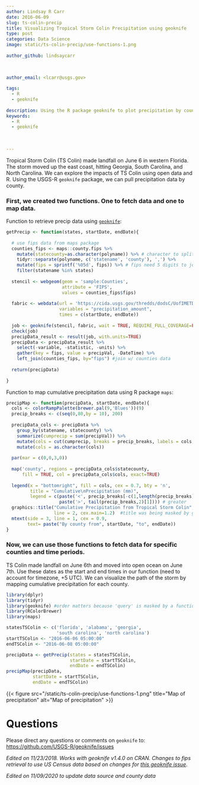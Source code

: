 ```yaml
---
author: Lindsay R Carr
date: 2016-06-09
slug: ts-colin-precip
title: Visualizing Tropical Storm Colin Precipitation using geoknife
type: post
categories: Data Science
image: static/ts-colin-precip/use-functions-1.png
 
author_github: lindsaycarr
 
 
 
author_email: <lcarr@usgs.gov>

tags: 
  - R
  - geoknife
 
description: Using the R package geoknife to plot precipitation by county during Tropical Strom Colin.
keywords:
  - R
  - geoknife
 
 
 
---
```

Tropical Storm Colin (TS Colin) made landfall on June 6 in western
Florida. The storm moved up the east coast, hitting Georgia, South
Carolina, and North Carolina. We can explore the impacts of TS Colin
using open data and R. Using the USGS-R `geoknife` package, we can pull
precipitation data by county.

### First, we created two functions. One to fetch data and one to map data.

Function to retrieve precip data using
[`geoknife`](https://github.com/USGS-R/geoknife):

``` r
getPrecip <- function(states, startDate, endDate){
 
  # use fips data from maps package
  counties_fips <- maps::county.fips %>% 
    mutate(statecounty=as.character(polyname)) %>% # character to split into state & county
    tidyr::separate(polyname, c('statename', 'county'), ',') %>%
    mutate(fips = sprintf('%05d', fips)) %>% # fips need 5 digits to join w/ geoknife result
    filter(statename %in% states) 
  
  stencil <- webgeom(geom = 'sample:Counties',
                     attribute = 'FIPS',
                     values = counties_fips$fips)
  
  fabric <- webdata(url = 'https://cida.usgs.gov/thredds/dodsC/UofIMETDATA', 
                    variables = "precipitation_amount",
                    times = c(startDate, endDate))
  
  job <- geoknife(stencil, fabric, wait = TRUE, REQUIRE_FULL_COVERAGE=FALSE)
  check(job)
  precipData_result <- result(job, with.units=TRUE)
  precipData <- precipData_result %>% 
    select(-variable, -statistic, -units) %>% 
    gather(key = fips, value = precipVal, -DateTime) %>%
    left_join(counties_fips, by="fips") #join w/ counties data
  
  return(precipData)
  
}
```

Function to map cumulative precipitation data using R package `maps`:

``` r
precipMap <- function(precipData, startDate, endDate){
  cols <- colorRampPalette(brewer.pal(9,'Blues'))(9)
  precip_breaks <- c(seq(0,80,by = 10), 200)
  
  precipData_cols <- precipData %>% 
    group_by(statename, statecounty) %>% 
    summarize(cumprecip = sum(precipVal)) %>% 
    mutate(cols = cut(cumprecip, breaks = precip_breaks, labels = cols, right=FALSE)) %>%
    mutate(cols = as.character(cols))
  
  par(mar = c(0,0,3,0))
  
  map('county', regions = precipData_cols$statecounty, 
      fill = TRUE, col = precipData_cols$cols, exact=TRUE)
  
  legend(x = "bottomright", fill = cols, cex = 0.7, bty = 'n', 
         title = "Cumulative\nPrecipitation (mm)",
         legend = c(paste('<', precip_breaks[-c(1,length(precip_breaks))]), 
                    paste('>', tail(precip_breaks,2)[1]))) # greater
  graphics::title("Cumulative Precipitation from Tropical Storm Colin",
                  line = 2, cex.main=1.2)  #title was being masked by geoknife
  mtext(side = 3, line = 1, cex = 0.9, 
        text= paste("By county from", startDate, "to", endDate))
}
```

### Now, we can use those functions to fetch data for specific counties and time periods.

TS Colin made landfall on June 6th and moved into open ocean on June
7th. Use these dates as the start and end times in our function (need to
account for timezone, +5 UTC). We can visualize the path of the storm by
mapping cumulative precipitation for each county.

``` r
library(dplyr)
library(tidyr)
library(geoknife) #order matters because 'query' is masked by a function in dplyr
library(RColorBrewer)
library(maps)

statesTSColin <- c('florida', 'alabama', 'georgia', 
                   'south carolina', 'north carolina')
startTSColin <- "2016-06-06 05:00:00"
endTSColin <- "2016-06-08 05:00:00"

precipData <- getPrecip(states = statesTSColin, 
                        startDate = startTSColin, 
                        endDate = endTSColin)
precipMap(precipData, 
          startDate = startTSColin, 
          endDate = endTSColin)
```

{{< figure src="/static/ts-colin-precip/use-functions-1.png" title="Map of precipitation" alt="Map of precipitation" >}}

Questions
=========

Please direct any questions or comments on `geoknife` to:
<https://github.com/USGS-R/geoknife/issues>

*Edited on 11/23/2018. Works with geoknife v1.4.0 on CRAN. Changes to fips
retrieval to use US Census data based on changes for [this geoknife
issue](https://github.com/USGS-R/geoknife/issues/278).*

*Edited on 11/09/2020 to update data source and county data*
